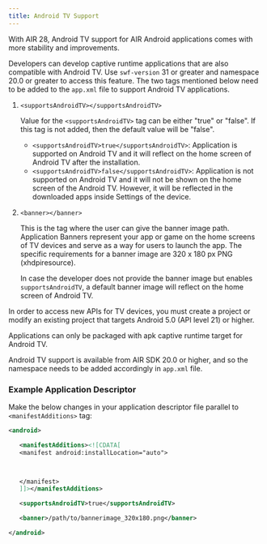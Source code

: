 ```yaml
---
title: Android TV Support
---
```


With AIR 28, Android TV support for AIR Android applications comes with more stability and improvements.

Developers can develop captive runtime applications that are also compatible with Android TV. Use `swf-version` 31 or greater and namespace 20.0 or greater to access this feature. The two tags mentioned below need to be added to the `app.xml` file to support Android TV applications.

1. `<supportsAndroidTV></supportsAndroidTV>`

   Value for the `<supportsAndroidTV>` tag can be either "true" or "false". If this tag is not added, then the default value will be "false".

   - `<supportsAndroidTV>true</supportsAndroidTV>`: Application is supported on Android TV and it will reflect on the home screen of Android TV after the installation.
   - `<supportsAndroidTV>false</supportsAndroidTV>`: Application is not supported on Android TV and it will not be shown on the home screen of the Android TV. However, it will be reflected in the downloaded apps inside Settings of the device.

2. `<banner></banner>`

   This is the tag where the user can give the banner image path. Application Banners represent your app or game on the home screens of TV devices and serve as a way for users to launch the app. The specific requirements for a banner image are 320 x 180 px PNG (xhdpiresource).

   In case the developer does not provide the banner image but enables `supportsAndroidTV`, a default banner image will reflect on the home screen of Android TV.

In order to access new APIs for TV devices, you must create a project or modify an existing project that targets Android 5.0 (API level 21) or higher.

Applications can only be packaged with apk captive runtime target for Android TV.

Android TV support is available from AIR SDK 20.0 or higher, and so the namespace needs to be added accordingly in `app.xml` file.

### Example Application Descriptor

Make the below changes in your application descriptor file parallel to `<manifestAdditions>` tag:

```xml title="app.xml"
<android>

   <manifestAdditions><![CDATA[
   <manifest android:installLocation="auto">



   </manifest>
   ]]></manifestAdditions>

   <supportsAndroidTV>true</supportsAndroidTV>

   <banner>/path/to/bannerimage_320x180.png</banner>

</android>
```

